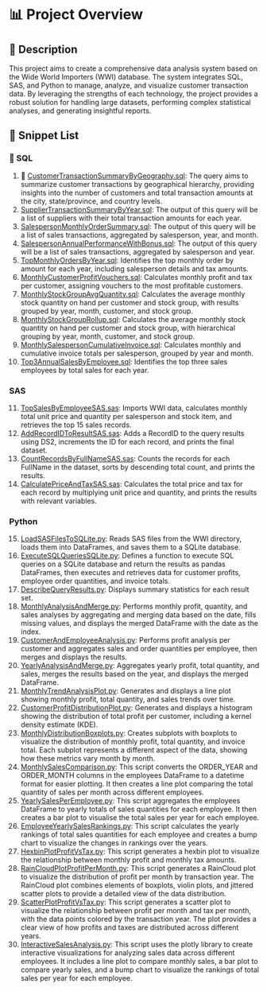 # 📊 Project Overview

## 📝 Description

This project aims to create a comprehensive data analysis system based on the Wide World Importers (WWI) database. The system integrates SQL, SAS, and Python to manage, analyze, and visualize customer transaction data. By leveraging the strengths of each technology, the project provides a robust solution for handling large datasets, performing complex statistical analyses, and generating insightful reports.

## 📂 Snippet List

### 💾 SQL

1. 📌 [CustomerTransactionSummaryByGeography.sql](SQL/CustomerTransactionSummaryByGeography.sql): The query aims to summarize customer transactions by geographical hierarchy, providing insights into the number of customers and total transaction amounts at the city, state/province, and country levels.
2. [SupplierTransactionSummaryByYear.sql](SQL/SupplierTransactionSummaryByYear.sql): The output of this query will be a list of suppliers with their total transaction amounts for each year.
3. [SalespersonMonthlyOrderSummary.sql](SQL/SalespersonMonthlyOrderSummary.sql): The output of this query will be a list of sales transactions, aggregated by salesperson, year, and month.
4. [SalespersonAnnualPerformanceWithBonus.sql](SQL/SalespersonAnnualPerformanceWithBonus.sql): The output of this query will be a list of sales transactions, aggregated by salesperson and year.
5. [TopMonthlyOrdersByYear.sql](SQL/TopMonthlyOrdersByYear.sql): Identifies the top monthly order by amount for each year, including salesperson details and tax amounts.
6. [MonthlyCustomerProfitVouchers.sql](SQL/MonthlyCustomerProfitVouchers.sql): Calculates monthly profit and tax per customer, assigning vouchers to the most profitable customers.
7. [MonthlyStockGroupAvgQuantity.sql](SQL/MonthlyStockGroupAvgQuantity.sql): Calculates the average monthly stock quantity on hand per customer and stock group, with results grouped by year, month, customer, and stock group.
8. [MonthlyStockGroupRollup.sql](SQL/MonthlyStockGroupRollup.sql): Calculates the average monthly stock quantity on hand per customer and stock group, with hierarchical grouping by year, month, customer, and stock group.
9. [MonthlySalespersonCumulativeInvoice.sql](SQL/MonthlySalespersonCumulativeInvoice.sql): Calculates monthly and cumulative invoice totals per salesperson, grouped by year and month.
10. [Top3AnnualSalesByEmployee.sql](SQL/Top3AnnualSalesByEmployee.sql): Identifies the top three sales employees by total sales for each year.

### SAS

11. [TopSalesByEmployeeSAS.sas](SAS/TopSalesByEmployeeSAS.sas): Imports WWI data, calculates monthly total unit price and quantity per salesperson and stock item, and retrieves the top 15 sales records.
12. [AddRecordIDToResultSAS.sas](SAS/AddRecordIDToResultSAS.sas): Adds a RecordID to the query results using DS2, increments the ID for each record, and prints the final dataset.
13. [CountRecordsByFullNameSAS.sas](SAS/CountRecordsByFullNameSAS.sas): Counts the records for each FullName in the dataset, sorts by descending total count, and prints the results.
14. [CalculatePriceAndTaxSAS.sas](SAS/CalculatePriceAndTaxSAS.sas): Calculates the total price and tax for each record by multiplying unit price and quantity, and prints the results with relevant variables.

### Python

15. [LoadSASFilesToSQLite.py](Python/LoadSASFilesToSQLite.py): Reads SAS files from the WWI directory, loads them into DataFrames, and saves them to a SQLite database.
16. [ExecuteSQLQueriesSQLite.py](Python/ExecuteSQLQueriesSQLite.py): Defines a function to execute SQL queries on a SQLite database and return the results as pandas DataFrames, then executes and retrieves data for customer profits, employee order quantities, and invoice totals.
17. [DescribeQueryResults.py](Python/DescribeQueryResults.py): Displays summary statistics for each result set.
18. [MonthlyAnalysisAndMerge.py](Python/MonthlyAnalysisAndMerge.py): Performs monthly profit, quantity, and sales analyses by aggregating and merging data based on the date, fills missing values, and displays the merged DataFrame with the date as the index.
19. [CustomerAndEmployeeAnalysis.py](Python/CustomerAndEmployeeAnalysis.py): Performs profit analysis per customer and aggregates sales and order quantities per employee, then merges and displays the results.
20. [YearlyAnalysisAndMerge.py](Python/YearlyAnalysisAndMerge.py): Aggregates yearly profit, total quantity, and sales, merges the results based on the year, and displays the merged DataFrame.
21. [MonthlyTrendAnalysisPlot.py](Python/MonthlyTrendAnalysisPlot.py): Generates and displays a line plot showing monthly profit, total quantity, and sales trends over time.
22. [CustomerProfitDistributionPlot.py](Python/CustomerProfitDistributionPlot.py): Generates and displays a histogram showing the distribution of total profit per customer, including a kernel density estimate (KDE).
23. [MonthlyDistributionBoxplots.py](Python/MonthlyDistributionBoxplots.py): Creates subplots with boxplots to visualize the distribution of monthly profit, total quantity, and invoice total. Each subplot represents a different aspect of the data, showing how these metrics vary month by month.
24. [MonthlySalesComparison.py](Python/MonthlySalesComparison.py): This script converts the ORDER_YEAR and ORDER_MONTH columns in the employees DataFrame to a datetime format for easier plotting. It then creates a line plot comparing the total quantity of sales per month across different employees.
25. [YearlySalesPerEmployee.py](Python/YearlySalesPerEmployee.py): This script aggregates the employees DataFrame to yearly totals of sales quantities for each employee. It then creates a bar plot to visualise the total sales per year for each employee.
26. [EmployeeYearlySalesRankings.py](Python/EmployeeYearlySalesRankings.py): This script calculates the yearly rankings of total sales quantities for each employee and creates a bump chart to visualize the changes in rankings over the years.
27. [HexbinPlotProfitVsTax.py](Python/HexbinPlotProfitVsTax.py): This script generates a hexbin plot to visualize the relationship between monthly profit and monthly tax amounts.
28. [RainCloudPlotProfitPerMonth.py](Python/RainCloudPlotProfitPerMonth.py): This script generates a RainCloud plot to visualize the distribution of profit per month by transaction year. The RainCloud plot combines elements of boxplots, violin plots, and jittered scatter plots to provide a detailed view of the data distribution.
29. [ScatterPlotProfitVsTax.py](Python/ScatterPlotProfitVsTax.py): This script generates a scatter plot to visualize the relationship between profit per month and tax per month, with the data points colored by the transaction year. The plot provides a clear view of how profits and taxes are distributed across different years.
30. [InteractiveSalesAnalysis.py](Python/InteractiveSalesAnalysis.py): This script uses the plotly library to create interactive visualizations for analyzing sales data across different employees. It includes a line plot to compare monthly sales, a bar plot to compare yearly sales, and a bump chart to visualize the rankings of total sales per year for each employee.
